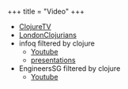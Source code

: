 +++
title = "Video"
+++

- [ClojureTV](https://www.youtube.com/@ClojureTV)
- [LondonClojurians](https://www.youtube.com/@LondonClojurians/videos)
- infoq filtered by clojure
  - [Youtube](https://www.youtube.com/@infoq/search?query=clojure)
  - [presentations](https://www.infoq.com/Clojure/presentations/)
- EngineersSG filtered by clojure
  - [Youtube](https://www.youtube.com/@EngineersSG/search?query=clojure)
